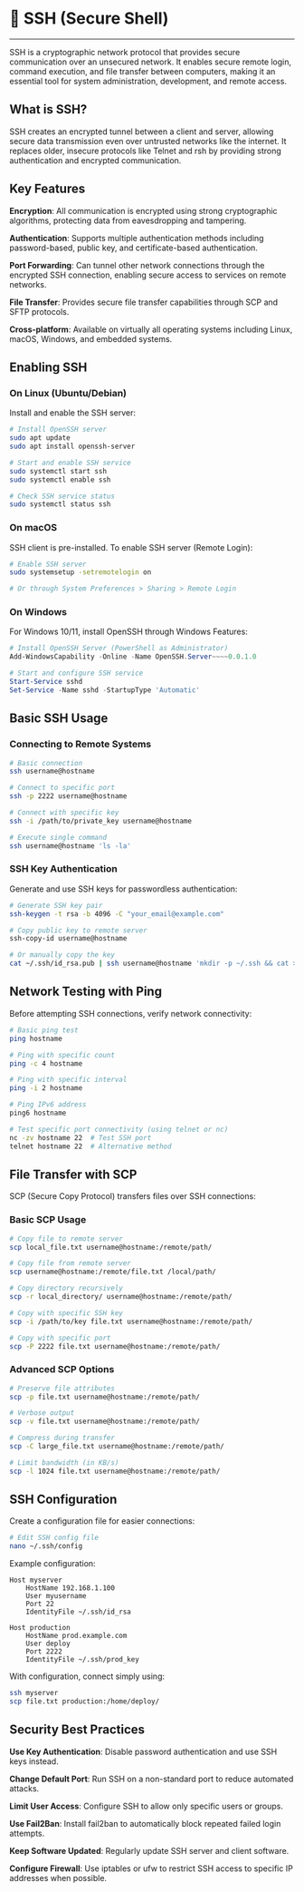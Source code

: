 # 🔐 SSH (Secure Shell)
***

SSH is a cryptographic network protocol that provides secure communication over an unsecured network. It enables secure remote login, command execution, and file transfer between computers, making it an essential tool for system administration, development, and remote access.

## What is SSH?

SSH creates an encrypted tunnel between a client and server, allowing secure data transmission even over untrusted networks like the internet. It replaces older, insecure protocols like Telnet and rsh by providing strong authentication and encrypted communication.

## Key Features

**Encryption**: All communication is encrypted using strong cryptographic algorithms, protecting data from eavesdropping and tampering.

**Authentication**: Supports multiple authentication methods including password-based, public key, and certificate-based authentication.

**Port Forwarding**: Can tunnel other network connections through the encrypted SSH connection, enabling secure access to services on remote networks.

**File Transfer**: Provides secure file transfer capabilities through SCP and SFTP protocols.

**Cross-platform**: Available on virtually all operating systems including Linux, macOS, Windows, and embedded systems.

## Enabling SSH

### On Linux (Ubuntu/Debian)

Install and enable the SSH server:

```bash
# Install OpenSSH server
sudo apt update
sudo apt install openssh-server

# Start and enable SSH service
sudo systemctl start ssh
sudo systemctl enable ssh

# Check SSH service status
sudo systemctl status ssh
```

### On macOS

SSH client is pre-installed. To enable SSH server (Remote Login):

```bash
# Enable SSH server
sudo systemsetup -setremotelogin on

# Or through System Preferences > Sharing > Remote Login
```

### On Windows

For Windows 10/11, install OpenSSH through Windows Features:

```powershell
# Install OpenSSH Server (PowerShell as Administrator)
Add-WindowsCapability -Online -Name OpenSSH.Server~~~~0.0.1.0

# Start and configure SSH service
Start-Service sshd
Set-Service -Name sshd -StartupType 'Automatic'
```

## Basic SSH Usage

### Connecting to Remote Systems

```bash
# Basic connection
ssh username@hostname

# Connect to specific port
ssh -p 2222 username@hostname

# Connect with specific key
ssh -i /path/to/private_key username@hostname

# Execute single command
ssh username@hostname 'ls -la'
```

### SSH Key Authentication

Generate and use SSH keys for passwordless authentication:

```bash
# Generate SSH key pair
ssh-keygen -t rsa -b 4096 -C "your_email@example.com"

# Copy public key to remote server
ssh-copy-id username@hostname

# Or manually copy the key
cat ~/.ssh/id_rsa.pub | ssh username@hostname 'mkdir -p ~/.ssh && cat >> ~/.ssh/authorized_keys'
```

## Network Testing with Ping

Before attempting SSH connections, verify network connectivity:

```bash
# Basic ping test
ping hostname

# Ping with specific count
ping -c 4 hostname

# Ping with specific interval
ping -i 2 hostname

# Ping IPv6 address
ping6 hostname

# Test specific port connectivity (using telnet or nc)
nc -zv hostname 22  # Test SSH port
telnet hostname 22  # Alternative method
```

## File Transfer with SCP

SCP (Secure Copy Protocol) transfers files over SSH connections:

### Basic SCP Usage

```bash
# Copy file to remote server
scp local_file.txt username@hostname:/remote/path/

# Copy file from remote server
scp username@hostname:/remote/file.txt /local/path/

# Copy directory recursively
scp -r local_directory/ username@hostname:/remote/path/

# Copy with specific SSH key
scp -i /path/to/key file.txt username@hostname:/remote/path/

# Copy with specific port
scp -P 2222 file.txt username@hostname:/remote/path/
```

### Advanced SCP Options

```bash
# Preserve file attributes
scp -p file.txt username@hostname:/remote/path/

# Verbose output
scp -v file.txt username@hostname:/remote/path/

# Compress during transfer
scp -C large_file.txt username@hostname:/remote/path/

# Limit bandwidth (in KB/s)
scp -l 1024 file.txt username@hostname:/remote/path/
```

## SSH Configuration

Create a configuration file for easier connections:

```bash
# Edit SSH config file
nano ~/.ssh/config
```

Example configuration:

```
Host myserver
    HostName 192.168.1.100
    User myusername
    Port 22
    IdentityFile ~/.ssh/id_rsa

Host production
    HostName prod.example.com
    User deploy
    Port 2222
    IdentityFile ~/.ssh/prod_key
```

With configuration, connect simply using:

```bash
ssh myserver
scp file.txt production:/home/deploy/
```

## Security Best Practices

**Use Key Authentication**: Disable password authentication and use SSH keys instead.

**Change Default Port**: Run SSH on a non-standard port to reduce automated attacks.

**Limit User Access**: Configure SSH to allow only specific users or groups.

**Use Fail2Ban**: Install fail2ban to automatically block repeated failed login attempts.

**Keep Software Updated**: Regularly update SSH server and client software.

**Configure Firewall**: Use iptables or ufw to restrict SSH access to specific IP addresses when possible.